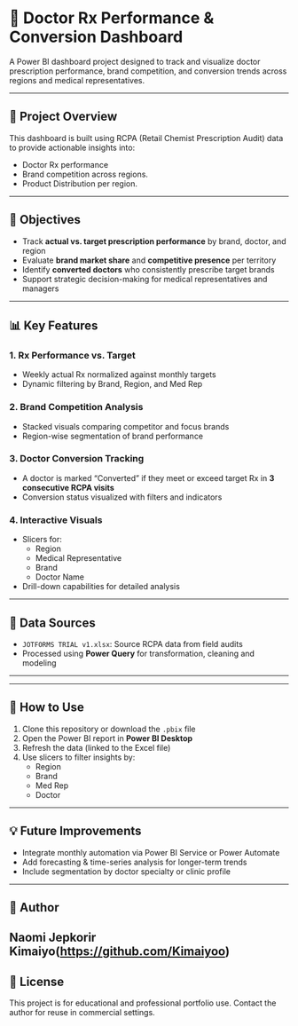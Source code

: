 # 🧾 Doctor Rx Performance & Conversion Dashboard

A Power BI dashboard project designed to track and visualize doctor prescription performance, brand competition, and conversion trends across regions and medical representatives.

---

## 📁 Project Overview

This dashboard is built using RCPA (Retail Chemist Prescription Audit) data to provide actionable insights into:

- Doctor Rx performance
- Brand competition across regions.
- Product Distribution per region.

---

## 🎯 Objectives

- Track **actual vs. target prescription performance** by brand, doctor, and region
- Evaluate **brand market share** and **competitive presence** per territory
- Identify **converted doctors** who consistently prescribe target brands
- Support strategic decision-making for medical representatives and managers

---

## 📊 Key Features

### 1. **Rx Performance vs. Target**
- Weekly actual Rx normalized against monthly targets
- Dynamic filtering by Brand, Region, and Med Rep

### 2. **Brand Competition Analysis**
- Stacked visuals comparing competitor and focus brands
- Region-wise segmentation of brand performance

### 3. **Doctor Conversion Tracking**
- A doctor is marked “Converted” if they meet or exceed target Rx in **3 consecutive RCPA visits**
- Conversion status visualized with filters and indicators

### 4. **Interactive Visuals**
- Slicers for:
  - Region
  - Medical Representative
  - Brand
  - Doctor Name
- Drill-down capabilities for detailed analysis

---

## 📂 Data Sources

- `JOTFORMS TRIAL v1.xlsx`: Source RCPA data from field audits
- Processed using **Power Query** for transformation, cleaning and modeling

---
---

## 📌 How to Use

1. Clone this repository or download the `.pbix` file
2. Open the Power BI report in **Power BI Desktop**
3. Refresh the data (linked to the Excel file)
4. Use slicers to filter insights by:
   - Region
   - Brand
   - Med Rep
   - Doctor

---

## 💡 Future Improvements

- Integrate monthly automation via Power BI Service or Power Automate
- Add forecasting & time-series analysis for longer-term trends
- Include segmentation by doctor specialty or clinic profile

---

## 👤 Author

**Naomi Jepkorir Kimaiyo**(https://github.com/Kimaiyoo)  
---

## 📄 License

This project is for educational and professional portfolio use. Contact the author for reuse in commercial settings.
